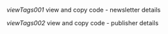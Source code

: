 *viewTags001* view and copy code - newsletter details

*viewTags002* view and copy code - publisher details
